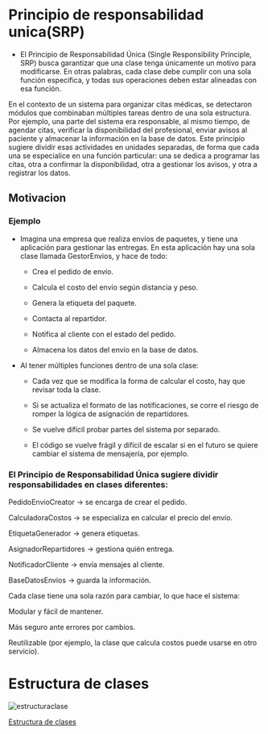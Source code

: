# Principio de responsabilidad unica(SRP)

- El Principio de Responsabilidad Única (Single Responsibility Principle, SRP) busca garantizar que una clase tenga únicamente un motivo para modificarse. En otras palabras, cada clase debe cumplir con una sola función específica, y todas sus operaciones deben estar alineadas con esa función.

En el contexto de un sistema para organizar citas médicas, se detectaron módulos que combinaban múltiples tareas dentro de una sola estructura. Por ejemplo, una parte del sistema era responsable, al mismo tiempo, de agendar citas, verificar la disponibilidad del profesional, enviar avisos al paciente y almacenar la información en la base de datos. Este principio sugiere dividir esas actividades en unidades separadas, de forma que cada una se especialice en una función particular: una se dedica a programar las citas, otra a confirmar la disponibilidad, otra a gestionar los avisos, y otra a registrar los datos.

## Motivacion 

### Ejemplo

- Imagina una empresa que realiza envíos de paquetes, y tiene una aplicación para gestionar las entregas. En esta aplicación hay una sola clase llamada GestorEnvios, y hace de todo:

   - Crea el pedido de envío.

   - Calcula el costo del envío según distancia y peso.

   - Genera la etiqueta del paquete.

   - Contacta al repartidor.

   - Notifica al cliente con el estado del pedido.

   - Almacena los datos del envío en la base de datos.
  

- Al tener múltiples funciones dentro de una sola clase:

   - Cada vez que se modifica la forma de calcular el costo, hay que revisar toda la clase.

   - Si se actualiza el formato de las notificaciones, se corre el riesgo de romper la lógica de asignación de repartidores.

   - Se vuelve difícil probar partes del sistema por separado.

   - El código se vuelve frágil y difícil de escalar si en el futuro se quiere cambiar el sistema de mensajería, por ejemplo.


### El Principio de Responsabilidad Única sugiere dividir responsabilidades en clases diferentes:

PedidoEnvioCreator → se encarga de crear el pedido.

CalculadoraCostos → se especializa en calcular el precio del envío.

EtiquetaGenerador → genera etiquetas.

AsignadorRepartidores → gestiona quién entrega.

NotificadorCliente → envía mensajes al cliente.

BaseDatosEnvios → guarda la información.

Cada clase tiene una sola razón para cambiar, lo que hace el sistema:

Modular y fácil de mantener.

Más seguro ante errores por cambios.

Reutilizable (por ejemplo, la clase que calcula costos puede usarse en otro servicio).

# Estructura de clases

![estructuraclase](https://github.com/user-attachments/assets/b94641a1-25e5-43f8-b268-269bffee7f73)

[Estructura de clases](https://drive.google.com/file/d/1oQXrOuHMdi9tpImqi_DxNHRIcTrxfBV_/view?usp=sharing)






